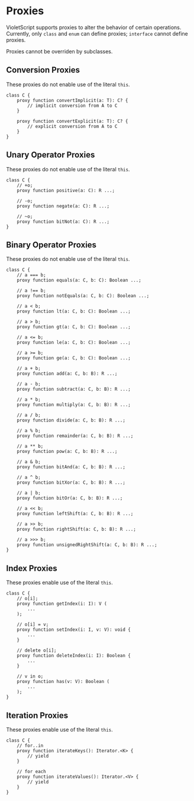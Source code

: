 # Proxies

VioletScript supports proxies to alter the behavior of certain operations. Currently, only `class` and `enum` can define proxies; `interface` cannot define proxies.

Proxies cannot be overriden by subclasses.

## Conversion Proxies

These proxies do not enable use of the literal `this`.

```
class C {
    proxy function convertImplicit(a: T): C? {
        // implicit conversion from A to C
    }

    proxy function convertExplicit(a: T): C? {
        // explicit conversion from A to C
    }
}
```

## Unary Operator Proxies

These proxies do not enable use of the literal `this`.

```
class C {
    // +o;
    proxy function positive(a: C): R ...;

    // -o;
    proxy function negate(a: C): R ...;

    // ~o;
    proxy function bitNot(a: C): R ...;
}
```

## Binary Operator Proxies

These proxies do not enable use of the literal `this`.

```
class C {
    // a === b;
    proxy function equals(a: C, b: C): Boolean ...;

    // a !== b;
    proxy function notEquals(a: C, b: C): Boolean ...;

    // a < b;
    proxy function lt(a: C, b: C): Boolean ...;

    // a > b;
    proxy function gt(a: C, b: C): Boolean ...;

    // a <= b;
    proxy function le(a: C, b: C): Boolean ...;

    // a >= b;
    proxy function ge(a: C, b: C): Boolean ...;

    // a + b;
    proxy function add(a: C, b: B): R ...;

    // a - b;
    proxy function subtract(a: C, b: B): R ...;

    // a * b;
    proxy function multiply(a: C, b: B): R ...;

    // a / b;
    proxy function divide(a: C, b: B): R ...;

    // a % b;
    proxy function remainder(a: C, b: B): R ...;

    // a ** b;
    proxy function pow(a: C, b: B): R ...;

    // a & b;
    proxy function bitAnd(a: C, b: B): R ...;

    // a ^ b;
    proxy function bitXor(a: C, b: B): R ...;

    // a | b;
    proxy function bitOr(a: C, b: B): R ...;

    // a << b;
    proxy function leftShift(a: C, b: B): R ...;

    // a >> b;
    proxy function rightShift(a: C, b: B): R ...;

    // a >>> b;
    proxy function unsignedRightShift(a: C, b: B): R ...;
}
```

## Index Proxies

These proxies enable use of the literal `this`.

```
class C {
    // o[i];
    proxy function getIndex(i: I): V (
        ...
    );

    // o[i] = v;
    proxy function setIndex(i: I, v: V): void {
        ...
    }

    // delete o[i];
    proxy function deleteIndex(i: I): Boolean {
    	...
    }

    // v in o;
    proxy function has(v: V): Boolean (
    	...
    );
}
```

## Iteration Proxies

These proxies enable use of the literal `this`.

```
class C {
    // for..in
    proxy function iterateKeys(): Iterator.<K> {
        // yield
    }

    // for each
    proxy function iterateValues(): Iterator.<V> {
        // yield
    }
}
```